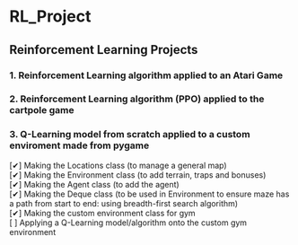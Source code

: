 # RL_Project
## Reinforcement Learning Projects
### 1. Reinforcement Learning algorithm applied to an Atari Game

### 2. Reinforcement Learning algorithm (PPO) applied to the cartpole game
  
### 3. Q-Learning model from scratch applied to a custom enviroment made from pygame <br/>
  [✔] Making the Locations class (to manage a general map)<br/>
  [✔] Making the Environment class (to add terrain, traps and bonuses)<br/>
  [✔] Making the Agent class (to add the agent)<br/>
  [✔] Making the Deque class (to be used in Environment to ensure maze has a path from start to end: using breadth-first search algorithm)<br/>
  [✔] Making the custom environment class for gym<br/>
  [ ] Applying a Q-Learning model/algorithm onto the custom gym environment<br/>
